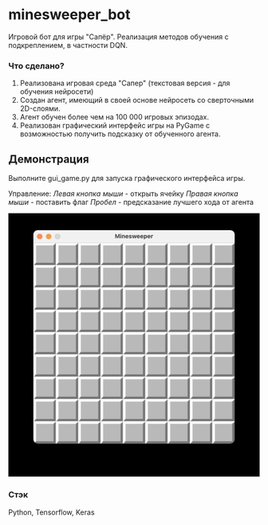 # minesweeper_bot

Игровой бот для игры "Сапёр".
Реализация методов обучения с подкреплением, в частности DQN.

### Что сделано?

1. Реализована игровая среда "Сапер" (текстовая версия - для обучения нейросети)
2. Создан агент, имеющий в своей основе нейросеть со сверточными 2D-слоями.
3. Агент обучен более чем на 100 000 игровых эпизодах.
4. Реализован графический интерфейс игры на PyGame с возможностью получить подсказку от обученного агента.

## Демонстрация

Выполните gui_game.py для запуска графического интерфейса игры.

Управление:
_Левая кнопка мыши_ - открыть ячейку
_Правая кнопка мыши_ - поставить флаг
_Пробел_ - предсказание лучшего хода от агента

![Minesweeper GUI gameplay](/gui_game.gif)

### Стэк

Python, Tensorflow, Keras
